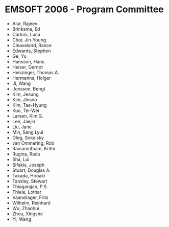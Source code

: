 # EMSOFT 2006 - Program Committee
* Alur, Rajeev
* Brinksma, Ed
* Carloni, Luca
* Choi, Jin-Young
* Cleaveland, Rance
* Edwards, Stephen
* Ge, Yu
* Hansson, Hans
* Heiser, Gernot
* Henzinger, Thomas A.
* Hermanns, Holger
* Ji, Wang
* Jonsson, Bengt
* Kim, Jesung
* Kim, Jinsoo
* Kim, Tae-Hyung
* Kuo, Tei-Wei
* Larsen, Kim G.
* Lee, Jaejin
* Liu, Jane
* Min, Sang Lyul
* Oleg, Sokolsky
* van Ommering, Rob
* Ramamritham, Krithi
* Rugina, Radu
* Sha, Lui
* Sifakis, Joseph
* Stuart, Douglas A.
* Takada, Hiroaki
* Tansley, Stewart
* Thiagarajan, P.S.
* Thiele, Lothar
* Vaandrager, Frits
* Wilhelm, Reinhard
* Wu, Zhaohui
* Zhou, Xingshe
* Yi, Wang
